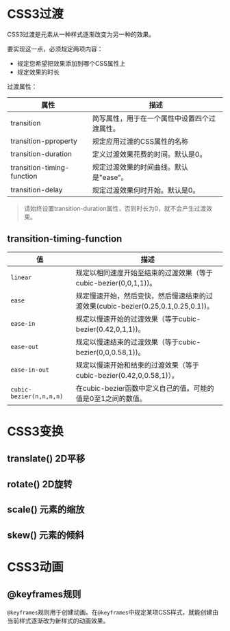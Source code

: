 # CSS3过渡 #
CSS3过渡是元素从一种样式逐渐改变为另一种的效果。

要实现这一点，必须规定两项内容：

- 规定您希望把效果添加到哪个CSS属性上
- 规定效果的时长

过渡属性：

|属性|描述|
|-|-|
|transition|简写属性，用于在一个属性中设置四个过渡属性。|
|transition-pproperty|规定应用过渡的CSS属性的名称|
|transition-duration|定义过渡效果花费的时间。默认是0。|
|transition-timing-function|规定过渡效果的时间曲线。默认是"ease"。|
|transition-delay|规定过渡效果何时开始。默认是0。|

> 请始终设置transition-duration属性，否则时长为0，就不会产生过渡效果。

## transition-timing-function ##
|值|描述|
|-|-|
|`linear`|规定以相同速度开始至结束的过渡效果（等于cubic-bezier(0,0,1,1))。|
|`ease`|规定慢速开始，然后变快，然后慢速结束的过渡效果(cubic-bezier(0.25,0.1,0.25,0.1))。|
|`ease-in`|规定以慢速开始的过渡效果（等于cubic-bezier(0.42,0,1,1))。|
|`ease-out`|规定以慢速结束的过渡效果（等于cubic-bezier(0,0,0.58,1))。|
|`ease-in-out`|规定以慢速开始和结束的过渡效果（等于cubic-bezier(0.42,0,0.58,1)）。|
|`cubic-bezier(n,n,n,n)`|在cubic-bezier函数中定义自己的值。可能的值是0至1之间的数值。|

# CSS3变换 #
## translate() 2D平移 ##
## rotate() 2D旋转 ##
## scale() 元素的缩放 ##
## skew() 元素的倾斜 ##

# CSS3动画 #
## @keyframes规则 ##
`@keyframes`规则用于创建动画。在`@keyframes`中规定某项CSS样式，就能创建由当前样式逐渐改为新样式的动画效果。